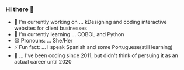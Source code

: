 ### Hi there 👋

<!--
**Kaileeblueberry/Kaileeblueberry** is a ✨ _special_ ✨ repository because its `README.md` (this file) appears on your GitHub profile. -->
  

- 🔭 I’m currently working on ... kDesigning and coding interactive websites for client businesses
- 🌱 I’m currently learning ... COBOL and Python
- 😄 Pronouns: ... She/Her
- ⚡ Fun fact: ... I speak Spanish and some Portuguese(still learning)
- :calendar: ... I've been coding since 2011, but didn't think of persuing it as an actual career until 2020

